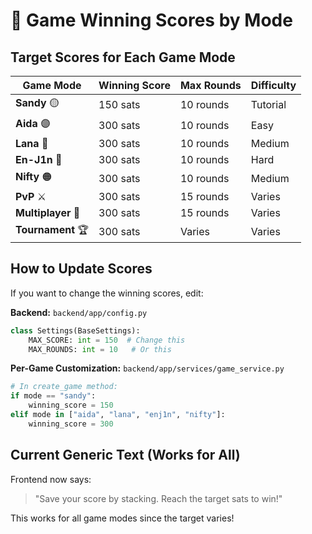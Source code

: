 # 🎯 Game Winning Scores by Mode

## Target Scores for Each Game Mode

| Game Mode | Winning Score | Max Rounds | Difficulty |
|-----------|--------------|------------|------------|
| **Sandy** 🟡 | 150 sats | 10 rounds | Tutorial |
| **Aida** 🟣 | 300 sats | 10 rounds | Easy |
| **Lana** 🔵 | 300 sats | 10 rounds | Medium |
| **En-J1n** 🔴 | 300 sats | 10 rounds | Hard |
| **Nifty** 🟠 | 300 sats | 10 rounds | Medium |
| **PvP** ⚔️ | 300 sats | 15 rounds | Varies |
| **Multiplayer** 👥 | 300 sats | 15 rounds | Varies |
| **Tournament** 🏆 | 300 sats | Varies | Varies |

## How to Update Scores

If you want to change the winning scores, edit:

**Backend:** `backend/app/config.py`
```python
class Settings(BaseSettings):
    MAX_SCORE: int = 150  # Change this
    MAX_ROUNDS: int = 10   # Or this
```

**Per-Game Customization:** `backend/app/services/game_service.py`
```python
# In create_game method:
if mode == "sandy":
    winning_score = 150
elif mode in ["aida", "lana", "enj1n", "nifty"]:
    winning_score = 300
```

## Current Generic Text (Works for All)

Frontend now says:
> "Save your score by stacking. Reach the target sats to win!"

This works for all game modes since the target varies!





